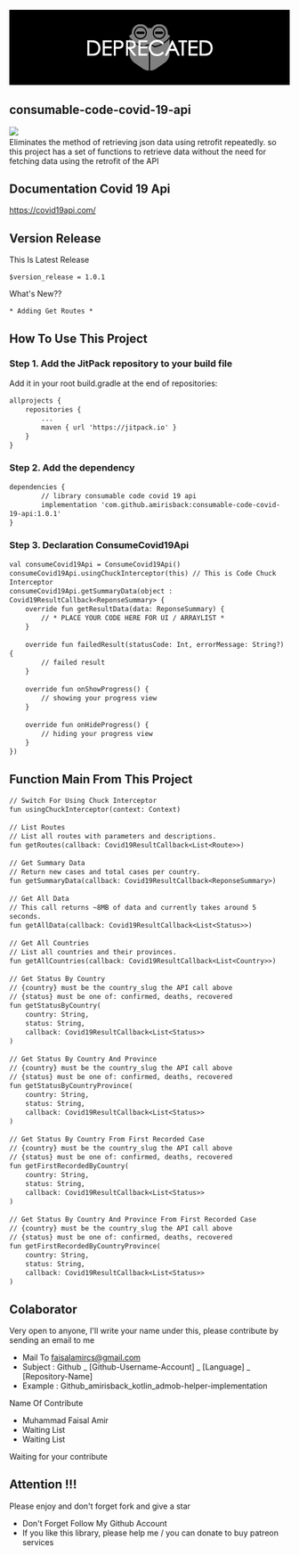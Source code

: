 ![ScreenShoot Apps](https://raw.githubusercontent.com/amirisback/amirisback/master/docs/image/deprecated.png?raw=true)

## consumable-code-covid-19-api
[![](https://jitpack.io/v/amirisback/consumable-code-covid-19-api.svg?style=flat-square)](https://jitpack.io/#amirisback/consumable-code-covid-19-api) <br>
Eliminates the method of retrieving json data using retrofit repeatedly. so this project has a set of functions to retrieve data without the need for fetching data using the retrofit of the API

## Documentation Covid 19 Api
https://covid19api.com/

## Version Release
This Is Latest Release

    $version_release = 1.0.1

What's New??

    * Adding Get Routes *

## How To Use This Project
<h3>Step 1. Add the JitPack repository to your build file</h3>

Add it in your root build.gradle at the end of repositories:

	allprojects {
		repositories {
			...
			maven { url 'https://jitpack.io' }
		}
	}
  
  
<h3>Step 2. Add the dependency</h3>

	dependencies {
	        // library consumable code covid 19 api
            implementation 'com.github.amirisback:consumable-code-covid-19-api:1.0.1'
	}
	
<h3>Step 3. Declaration ConsumeCovid19Api</h3>

	val consumeCovid19Api = ConsumeCovid19Api()
    consumeCovid19Api.usingChuckInterceptor(this) // This is Code Chuck Interceptor
    consumeCovid19Api.getSummaryData(object : Covid19ResultCallback<ReponseSummary> {
        override fun getResultData(data: ReponseSummary) {
            // * PLACE YOUR CODE HERE FOR UI / ARRAYLIST *
        }

        override fun failedResult(statusCode: Int, errorMessage: String?) {
            // failed result
        }

        override fun onShowProgress() {
            // showing your progress view
        }

        override fun onHideProgress() {
            // hiding your progress view
        }
    })
            
## Function Main From This Project

    // Switch For Using Chuck Interceptor
    fun usingChuckInterceptor(context: Context)

    // List Routes
    // List all routes with parameters and descriptions.
    fun getRoutes(callback: Covid19ResultCallback<List<Route>>)

    // Get Summary Data
    // Return new cases and total cases per country.
    fun getSummaryData(callback: Covid19ResultCallback<ReponseSummary>)

    // Get All Data
    // This call returns ~8MB of data and currently takes around 5 seconds.
    fun getAllData(callback: Covid19ResultCallback<List<Status>>)

    // Get All Countries
    // List all countries and their provinces.
    fun getAllCountries(callback: Covid19ResultCallback<List<Country>>)

    // Get Status By Country
    // {country} must be the country_slug the API call above
    // {status} must be one of: confirmed, deaths, recovered
    fun getStatusByCountry(
        country: String,
        status: String,
        callback: Covid19ResultCallback<List<Status>>
    )

    // Get Status By Country And Province
    // {country} must be the country_slug the API call above
    // {status} must be one of: confirmed, deaths, recovered
    fun getStatusByCountryProvince(
        country: String,
        status: String,
        callback: Covid19ResultCallback<List<Status>>
    )

    // Get Status By Country From First Recorded Case
    // {country} must be the country_slug the API call above
    // {status} must be one of: confirmed, deaths, recovered
    fun getFirstRecordedByCountry(
        country: String,
        status: String,
        callback: Covid19ResultCallback<List<Status>>
    )

    // Get Status By Country And Province From First Recorded Case
    // {country} must be the country_slug the API call above
    // {status} must be one of: confirmed, deaths, recovered
    fun getFirstRecordedByCountryProvince(
        country: String,
        status: String,
        callback: Covid19ResultCallback<List<Status>>
    )


## Colaborator
Very open to anyone, I'll write your name under this, please contribute by sending an email to me

- Mail To faisalamircs@gmail.com
- Subject : Github _ [Github-Username-Account] _ [Language] _ [Repository-Name]
- Example : Github_amirisback_kotlin_admob-helper-implementation

Name Of Contribute
- Muhammad Faisal Amir
- Waiting List
- Waiting List

Waiting for your contribute

## Attention !!!
Please enjoy and don't forget fork and give a star
- Don't Forget Follow My Github Account
- If you like this library, please help me / you can donate to buy patreon services
